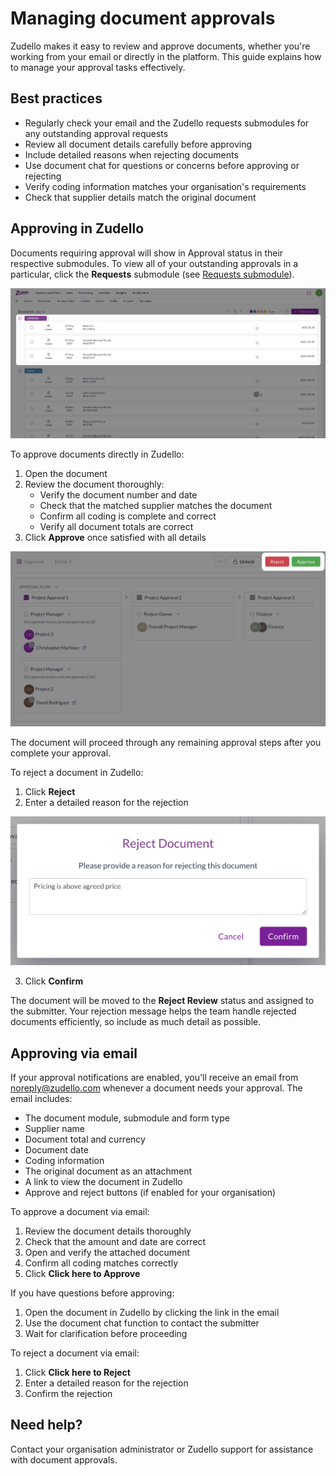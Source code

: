 # Managing document approvals

Zudello makes it easy to review and approve documents, whether you're working from your email or directly in the platform. This guide explains how to manage your approval tasks effectively.

## Best practices

- Regularly check your email and the Zudello requests submodules for any outstanding approval requests
- Review all document details carefully before approving
- Include detailed reasons when rejecting documents
- Use document chat for questions or concerns before approving or rejecting
- Verify coding information matches your organisation's requirements
- Check that supplier details match the original document

## Approving in Zudello

Documents requiring approval will show in Approval status in their respective submodules. To view all of your outstanding approvals in a particular, click the **Requests** submodule (see [Requests submodule](requests-submodule.md)).

![](../images/CleanShot%202025-03-22%20at%2015.50.45@2x.png)

To approve documents directly in Zudello:

1. Open the document
2. Review the document thoroughly:
   - Verify the document number and date
   - Check that the matched supplier matches the document
   - Confirm all coding is complete and correct
   - Verify all document totals are correct
3. Click **Approve** once satisfied with all details
   
![](../images/CleanShot%202025-03-22%20at%2015.52.36@2x.png)

The document will proceed through any remaining approval steps after you complete your approval.

To reject a document in Zudello:

1. Click **Reject**
2. Enter a detailed reason for the rejection

![](../images/CleanShot%202025-03-22%20at%2015.56.27@2x%201.png)
   
3. Click **Confirm**

The document will be moved to the **Reject Review** status and assigned to the submitter. Your rejection message helps the team handle rejected documents efficiently, so include as much detail as possible.

## Approving via email

If your approval notifications are enabled, you'll receive an email from noreply@zudello.com whenever a document needs your approval. The email includes:

- The document module, submodule and form type
- Supplier name
- Document total and currency
- Document date
- Coding information
- The original document as an attachment
- A link to view the document in Zudello
- Approve and reject buttons (if enabled for your organisation)

To approve a document via email:

1. Review the document details thoroughly
2. Check that the amount and date are correct
3. Open and verify the attached document
4. Confirm all coding matches correctly
5. Click **Click here to Approve**

If you have questions before approving:

1. Open the document in Zudello by clicking the link in the email
2. Use the document chat function to contact the submitter
3. Wait for clarification before proceeding

To reject a document via email:

1. Click **Click here to Reject**
2. Enter a detailed reason for the rejection
3. Confirm the rejection

## Need help?

Contact your organisation administrator or Zudello support for assistance with document approvals.